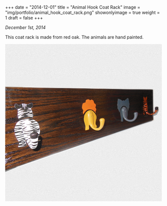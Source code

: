 +++
date = "2014-12-01"
title = "Animal Hook Coat Rack"
image = "img/portfolio/animal_hook_coat_rack.png"
showonlyimage = true
weight = 1
draft = false
+++

*December 1st, 2014*

This coat rack is made from red oak. The animals are hand painted.

![Animal Hook Coat Rack][1]

[1]: /img/portfolio/animal_hook_coat_rack.png
